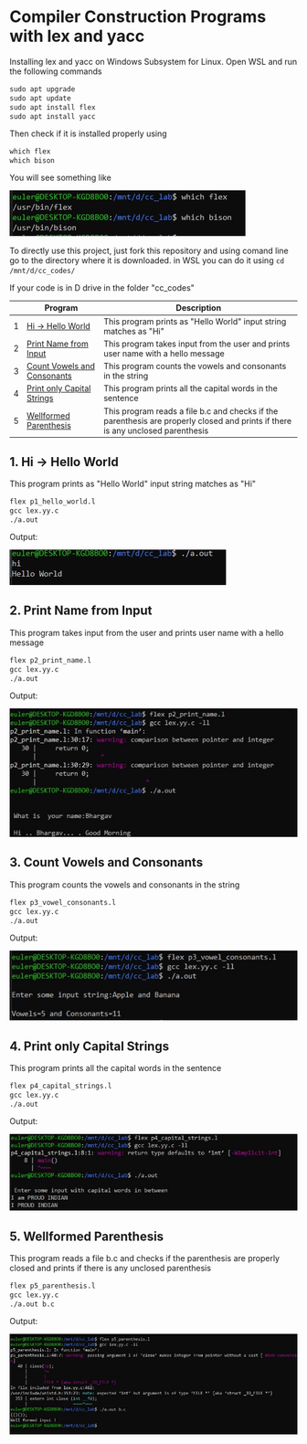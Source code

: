 # Compiler Construction Programs with lex and yacc

Installing lex and yacc on Windows Subsystem for Linux.
Open WSL and run the following commands 

    sudo apt upgrade
    sudo apt update
    sudo apt install flex
    sudo apt install yacc

Then check if it is installed properly
using

    which flex
    which bison

You will see something like

![enter image description here](https://raw.githubusercontent.com/bhargavyagnik/Compiler-Construction-Lab/main/screenshots/which.jpg)

To directly use this project, just fork this repository and using comand line go to the directory where it is downloaded.
in WSL you can do it using `cd /mnt/d/cc_codes/` 

If your code is in D drive in the folder "cc_codes"

| |  Program  | Description |
|--|--|--|
| 1 | [Hi -> Hello World](#1-hi-->-hello-world) | This program prints as "Hello World" input string matches as "Hi" 
| 2 | [Print Name from Input](#2-print-name-from-input) | This program takes input from the user and prints user name with a hello message |
| 3 | [Count Vowels and Consonants](#3-count-vowels-and-consonants) | This program counts the vowels and consonants in the string |
| 4 | [Print only Capital Strings](#4-print-only-capital-strings) | This program prints all the capital words in the sentence |
| 5 | [Wellformed Parenthesis](#5-wellformed-parenthesis) | This program reads a file b.c and checks if the parenthesis are properly closed and prints if there is any unclosed parenthesis  |

## 1. Hi -> Hello World
This program prints as "Hello World" input string matches as "Hi"
```
flex p1_hello_world.l
gcc lex.yy.c
./a.out
```
Output: 

![enter image description here](https://raw.githubusercontent.com/bhargavyagnik/Compiler-Construction-Lab/main/screenshots/p1.jpg)


## 2. Print Name from Input
This program takes input from the user and prints user name with a hello message
```
flex p2_print_name.l
gcc lex.yy.c
./a.out
```
Output:

![enter image description here](https://raw.githubusercontent.com/bhargavyagnik/Compiler-Construction-Lab/main/screenshots/p2.jpg)


## 3. Count Vowels and Consonants
This program counts the vowels and consonants in the string 
```
flex p3_vowel_consonants.l
gcc lex.yy.c
./a.out
```
Output:
	
![enter image description here](https://raw.githubusercontent.com/bhargavyagnik/Compiler-Construction-Lab/main/screenshots/p3.jpg)


## 4. Print only Capital Strings
This program prints all the capital words in the sentence
```
flex p4_capital_strings.l
gcc lex.yy.c
./a.out 
```
Output:

![enter image description here](https://raw.githubusercontent.com/bhargavyagnik/Compiler-Construction-Lab/main/screenshots/p4.jpg)


## 5. Wellformed Parenthesis
This program reads a file b.c and checks if the parenthesis are properly closed and prints if there is any unclosed parenthesis 
```
flex p5_parenthesis.l
gcc lex.yy.c
./a.out b.c
```
Output:

![enter image description here](https://raw.githubusercontent.com/bhargavyagnik/Compiler-Construction-Lab/main/screenshots/p5.jpg)